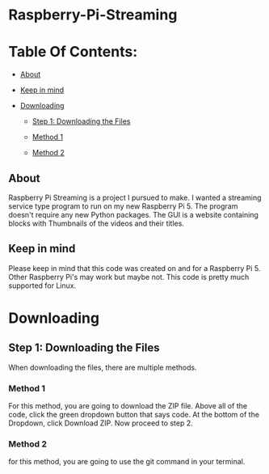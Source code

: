 # Raspberry-Pi-Streaming

# Table Of Contents:
- [About](https://github.com/Cooldude1259/Raspberry-Pi-Streaming?tab=readme-ov-file#about)

- [Keep in mind](https://github.com/Cooldude1259/Raspberry-Pi-Streaming?tab=readme-ov-file#keep-in-mind)

- [Downloading](https://github.com/Cooldude1259/Raspberry-Pi-Streaming?tab=readme-ov-file#downloading)

  - [Step 1: Downloading the Files](https://github.com/Cooldude1259/Raspberry-Pi-Streaming?tab=readme-ov-file#step-1:-downloading-the-files)

  - [Method 1](https://github.com/Cooldude1259/Raspberry-Pi-Streaming?tab=readme-ov-file#method-1)

  - [Method 2](https://github.com/Cooldude1259/Raspberry-Pi-Streaming?tab=readme-ov-file#method-2)


## About
Raspberry Pi Streaming is a project I pursued to make. I wanted a streaming service type program to run on my new Raspberry Pi 5. The program doesn't require any new Python packages. The GUI is a website containing blocks with Thumbnails of the videos and their titles.

## Keep in mind
Please keep in mind that this code was created on and for a Raspberry Pi 5. Other Raspberry Pi's may work but maybe not. This code is pretty much supported for Linux.

# Downloading
## Step 1: Downloading the Files
When downloading the files, there are multiple methods.
### Method 1
For this method, you are going to download the ZIP file. Above all of the code, click the green dropdown button that says code. At the bottom of the Dropdown, click Download ZIP. Now proceed to step 2.
### Method 2
for this method, you are going to use the git command in your terminal.
